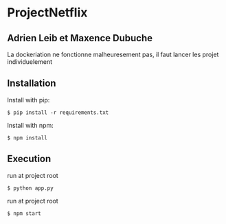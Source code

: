 # ProjectNetflix
## Adrien Leib et Maxence Dubuche
La dockeriation ne fonctionne malheuresement pas, il faut lancer les projet individuelement 

## Installation

Install with pip:

```
$ pip install -r requirements.txt
```

Install with npm:

```
$ npm install 
```

## Execution

run at project root

```
$ python app.py
```

run at project root

```
$ npm start 
```
